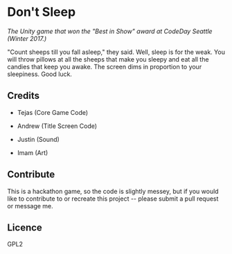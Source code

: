 # Don't Sleep

_The Unity game that won the "Best in Show" award at CodeDay Seattle (Winter 2017.)_

"Count sheeps till you fall asleep," they said. Well, sleep is for the weak. You will throw pillows at all the sheeps that make you sleepy and eat all the candies that keep you awake. The screen dims in proportion to your sleepiness. Good luck.

## Credits
- Tejas (Core Game Code)

- Andrew (Title Screen Code)

- Justin (Sound)

- Imam (Art)

## Contribute
This is a hackathon game, so the code is slightly messey, but if you would like to contribute to or recreate this project -- please submit a pull request or message me.

## Licence
GPL2


